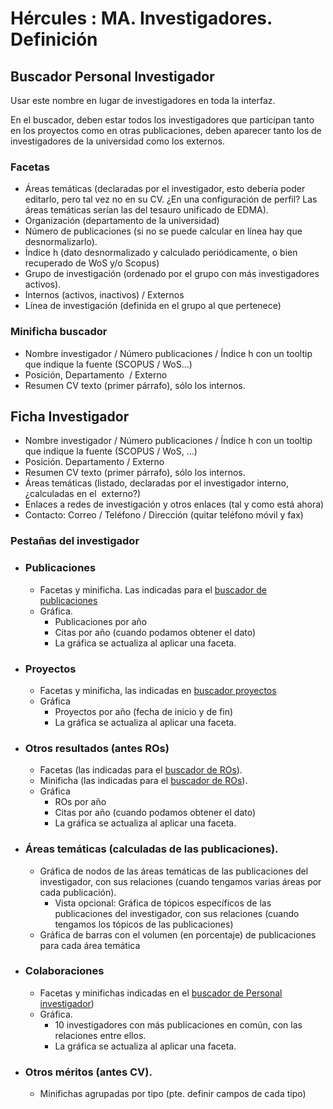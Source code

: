 # Hércules : MA. Investigadores. Definición



## Buscador Personal Investigador

Usar este nombre en lugar de investigadores en toda la interfaz.

En el buscador, deben estar todos los investigadores que participan tanto en los proyectos como en otras publicaciones, deben aparecer tanto los de investigadores de la universidad como los externos.

### Facetas

* Áreas temáticas (declaradas por el investigador, esto debería poder editarlo, pero tal vez no en su CV. ¿En una configuración de perfil? Las áreas temáticas serían las del tesauro unificado de EDMA).
* Organización (departamento de la universidad)
* Número de publicaciones (si no se puede calcular en línea hay que desnormalizarlo).
* Índice h (dato desnormalizado y calculado periódicamente, o bien recuperado de WoS y/o Scopus)
* Grupo de investigación (ordenado por el grupo con más investigadores activos).
* Internos (activos, inactivos) / Externos
* Línea de investigación (definida en el grupo al que pertenece)

### Minificha buscador

* Nombre investigador / Número publicaciones / Índice h con un tooltip que indique la fuente (SCOPUS / WoS…)
* Posición, Departamento  / Externo
* Resumen CV texto (primer párrafo), sólo los internos.

## Ficha Investigador

* Nombre investigador / Número publicaciones / Índice h con un tooltip que indique la fuente (SCOPUS / WoS, …)
* Posición. Departamento / Externo
* Resumen CV texto (primer párrafo), sólo los internos.
* Áreas temáticas (listado, declaradas por el investigador interno, ¿calculadas en el  externo?)
* Enlaces a redes de investigación y otros enlaces (tal y como está ahora)
* Contacto: Correo / Teléfono / Dirección (quitar teléfono móvil y fax)

### Pestañas del investigador

* ### Publicaciones


	+ Facetas y minificha. Las indicadas para el [buscador de publicaciones](/hercules/portal-nacional-avanzado-de-investigacion-hercules-ma-metodos-de-analisis/analisis-funcional-portal-nacional-avanzado-de-investigacion-hercules-ma-metodos-de-analisis/busqueda-de-investigadores-modulo-research-synergy-finder/analisis-preliminar-modulo-research-synergy-finder/ma-publicaciones-definicion.md "/hercules/portal-nacional-avanzado-de-investigacion-hercules-ma-metodos-de-analisis/analisis-funcional-portal-nacional-avanzado-de-investigacion-hercules-ma-metodos-de-analisis/busqueda-de-investigadores-modulo-research-synergy-finder/analisis-preliminar-modulo-research-synergy-finder/ma-publicaciones-definicion.md")
	+ Gráfica.
		- Publicaciones por año
		- Citas por año (cuando podamos obtener el dato)
		- La gráfica se actualiza al aplicar una faceta.
* ### Proyectos


	+ Facetas y minificha, las indicadas en [buscador proyectos](/hercules/portal-nacional-avanzado-de-investigacion-hercules-ma-metodos-de-analisis/analisis-funcional-portal-nacional-avanzado-de-investigacion-hercules-ma-metodos-de-analisis/analisis-de-proyectos-de-investigacion-modulo-de-gestion-y-analisis-de-proyectos/analisis-inicial-modulo-de-gestion-y-analisis-de-proyectos/ma-projects-definicion-funcional.md "/hercules/portal-nacional-avanzado-de-investigacion-hercules-ma-metodos-de-analisis/analisis-funcional-portal-nacional-avanzado-de-investigacion-hercules-ma-metodos-de-analisis/analisis-de-proyectos-de-investigacion-modulo-de-gestion-y-analisis-de-proyectos/analisis-inicial-modulo-de-gestion-y-analisis-de-proyectos/ma-projects-definicion-funcional.md")
	+ Gráfica
		- Proyectos por año (fecha de inicio y de fin)
		- La gráfica se actualiza al aplicar una faceta.
* ### Otros resultados (antes ROs)


	+ Facetas (las indicadas para el [buscador de ROs](https://confluence.um.es/confluence/pages/createpage.action?spaceKey=TEMP001&title=Gesti%C3%B3n+FAIR+RO "/confluence/pages/createpage.action?spaceKey=TEMP001&title=Gesti%C3%B3n+FAIR+RO")).
	+ Minificha (las indicadas para el [buscador de ROs](https://confluence.um.es/confluence/pages/createpage.action?spaceKey=TEMP001&title=Gesti%C3%B3n+FAIR+RO "/confluence/pages/createpage.action?spaceKey=TEMP001&title=Gesti%C3%B3n+FAIR+RO")).
	+ Gráfica
		- ROs por año
		- Citas por año (cuando podamos obtener el dato)
		- La gráfica se actualiza al aplicar una faceta.
* ### Áreas temáticas (calculadas de las publicaciones).


	+ Gráfica de nodos de las áreas temáticas de las publicaciones del investigador, con sus relaciones (cuando tengamos varias áreas por cada publicación).
		- Vista opcional: Gráfica de tópicos específicos de las publicaciones del investigador, con sus relaciones (cuando tengamos los tópicos de las publicaciones)
	+ Gráfica de barras con el volumen (en porcentaje) de publicaciones para cada área temática
* ### Colaboraciones


	+ Facetas y minifichas indicadas en el [buscador de Personal investigador](/hercules/portal-nacional-avanzado-de-investigacion-hercules-ma-metodos-de-analisis/analisis-funcional-portal-nacional-avanzado-de-investigacion-hercules-ma-metodos-de-analisis/busqueda-de-investigadores-modulo-research-synergy-finder/analisis-preliminar-modulo-research-synergy-finder/ma-investigadores-definicion.md "/hercules/portal-nacional-avanzado-de-investigacion-hercules-ma-metodos-de-analisis/analisis-funcional-portal-nacional-avanzado-de-investigacion-hercules-ma-metodos-de-analisis/busqueda-de-investigadores-modulo-research-synergy-finder/analisis-preliminar-modulo-research-synergy-finder/ma-investigadores-definicion.md"))
	+ Gráfica.
		- 10 investigadores con más publicaciones en común, con las relaciones entre ellos.
		- La gráfica se actualiza al aplicar una faceta.
* ### Otros méritos (antes CV).


	+ Minifichas agrupadas por tipo (pte. definir campos de cada tipo)

  





